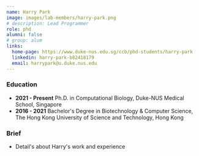 ```yaml
---
name: Harry Park
image: images/lab-members/harry-park.png
# description: Lead Programmer
role: phd
alumni: false
# group: alum
links:
  home-page: https://www.duke-nus.edu.sg/ccb/phd-students/harry-park
  linkedin: harry-park-b82418179
  email: harrypark@u.duke.nus.edu
---
```

### Education
- **2021 - Present** Ph.D. in Computational Biology, Duke-NUS Medical School, Singapore
- **2016 - 2021** Bachelor's Degree in Biotechnology & Computer Science, The Hong Kong University of Science and Technology, Hong Kong
### Brief
- Detail's about Harry's work and experience

